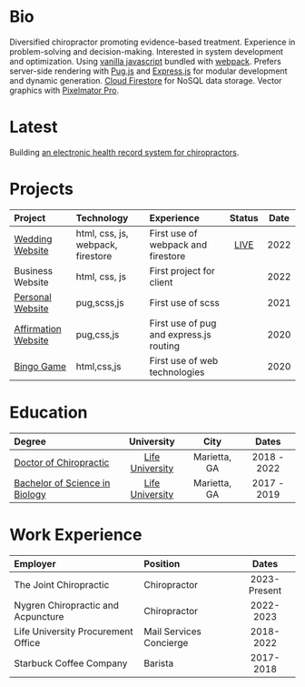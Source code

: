 
# Bio

Diversified chiropractor promoting evidence-based treatment. Experience in problem-solving and decision-making. Interested in system development and optimization. Using [vanilla javascript](http://vanilla-js.com/) bundled with [webpack](https://webpack.js.org/). Prefers server-side rendering with [Pug.js](https://pugjs.org/api/getting-started.html) and [Express.js](https://expressjs.com/) for modular development and dynamic generation. [Cloud Firestore](https://firebase.google.com/products/firestore) for NoSQL data storage. Vector graphics with [Pixelmator Pro](https://www.pixelmator.com/pro/).

# Latest

Building [an electronic health record system for chiropractors](https://github.com/tylernygrendc/praktiki).

# Projects

|Project|Technology|Experience|Status|Date|
|:---|:---|:---|:---:|:---:|
|[Wedding Website](https://github.com/tylernygrendc/wedding)|html, css, js, webpack, firestore|First use of webpack and firestore|[LIVE](www.nygrenfamily.info)|2022|
|Business Website|html, css, js|First project for client||2022|
|[Personal Website](https://github.com/tylernygrendc/bio)|pug,scss,js|First use of scss||2021|
|[Affirmation Website](https://github.com/tylernygrendc/hibarbora)|pug,css,js|First use of pug and express.js routing||2020|
|[Bingo Game](https://github.com/tylernygrendc/assemblybingo)|html,css,js|First use of web technologies||2020|

# Education

|Degree|University|City|Dates|
|:---|:---:|:---:|:---:|
|[Doctor of Chiropractic](https://www.life.edu/academic-pages/chiropractic-program/chiropractic-curriculum/)|[Life University](https://goo.gl/maps/nvUv8ZGn8GWKfDTB9)|Marietta, GA|2018 - 2022|
|[Bachelor of Science in Biology](https://catalog.life.edu/preview_program.php?catoid=26&poid=776)|[Life University](https://goo.gl/maps/nvUv8ZGn8GWKfDTB9)|Marietta, GA|2017 - 2019|

# Work Experience

|Employer|Position|Dates|
|:---|:---|:---:|
|The Joint Chiropractic|Chiropractor|2023-Present|
|Nygren Chiropractic and Acpuncture|Chiropractor|2022-2023|
|Life University Procurement Office|Mail Services Concierge|2018-2022|
|Starbuck Coffee Company|Barista|2017-2018|

